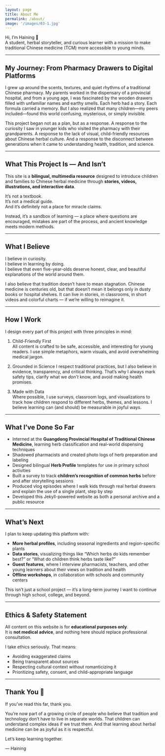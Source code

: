 ```yaml
---
layout: page
title: About Me
permalink: /about/
image: '/images/03-1.jpg'
---
```


Hi, I’m Haining 👋  
A student, herbal storyteller, and curious learner with a mission to make traditional Chinese medicine (TCM) more accessible to young minds.

--- 

## My Journey: From Pharmacy Drawers to Digital Platforms

I grew up around the scents, textures, and quiet rhythms of a traditional Chinese pharmacy. My parents worked in the dispensary of a provincial hospital, and from a young age, I was fascinated by the wooden drawers filled with unfamiliar names and earthy smells. Each herb had a story. Each formula carried a memory. But I also realized that many children—my peers included—found this world confusing, mysterious, or simply invisible.

This project began not as a plan, but as a response. A response to the curiosity I saw in younger kids who visited the pharmacy with their grandparents. A response to the lack of visual, child-friendly resources about Chinese herbal culture. And a response to the disconnect between generations when it came to understanding health, tradition, and science.

---

## What This Project Is — And Isn’t

This site is a **bilingual, multimedia resource** designed to introduce children and families to Chinese herbal medicine through **stories, videos, illustrations, and interactive data**.

It’s not a textbook.  
It’s not a medical guide.  
And it’s definitely not a place for miracle claims.

Instead, it’s a sandbox of learning — a place where questions are encouraged, mistakes are part of the process, and ancient knowledge meets modern methods.

---

## What I Believe

I believe in curiosity.  
I believe in learning by doing.  
I believe that even five-year-olds deserve honest, clear, and beautiful explanations of the world around them.

I also believe that tradition doesn’t have to mean stagnation. Chinese medicine is centuries old, but that doesn’t mean it belongs only in dusty books or hospital shelves. It can live in stories, in classrooms, in short videos and colorful charts — if we’re willing to reimagine it.

---

## How I Work

I design every part of this project with three principles in mind:

1. Child-Friendly First  
All content is crafted to be safe, accessible, and interesting for young readers. I use simple metaphors, warm visuals, and avoid overwhelming medical jargon.

2. Grounded in Science
I respect traditional practices, but I also believe in evidence, transparency, and critical thinking. That’s why I always mark safety tips, clarify what we *don’t* know, and avoid making health promises.

3. Made with Data  
Where possible, I use surveys, classroom logs, and visualizations to track how children respond to different herbs, themes, and lessons. I believe learning can (and should) be measurable in joyful ways.

---

## What I’ve Done So Far

- Interned at the **Guangdong Provincial Hospital of Traditional Chinese Medicine**, learning herb classification and real-world dispensing techniques
- Shadowed pharmacists and created photo logs of herb preparation and labeling
- Designed bilingual **Herb Profile** templates for use in primary school activities
- Built a survey to track **children’s recognition of common herbs** before and after storytelling sessions
- Produced vlog episodes where I walk kids through real herbal drawers and explain the use of a single plant, step by step
- Developed this Jekyll-powered website as both a personal archive and a public resource

---

## What’s Next

I plan to keep updating this platform with:

- **More herbal profiles**, including seasonal ingredients and region-specific plants  
- **Data stories**, visualizing things like “Which herbs do kids remember best?” or “What do children think herbs taste like?”
- **Guest features**, where I interview pharmacists, teachers, and other young learners about their views on tradition and health
- **Offline workshops**, in collaboration with schools and community centers

This isn’t just a school project — it’s a long-term journey I want to continue through high school, college, and beyond.

---

## Ethics & Safety Statement

All content on this website is for **educational purposes only**.  
It is **not medical advice**, and nothing here should replace professional consultation.

I take ethics seriously. That means:
- Avoiding exaggerated claims  
- Being transparent about sources  
- Respecting cultural context without romanticizing it  
- Prioritizing safety, consent, and child-appropriate language

---

## Thank You 🌿

If you’ve read this far, thank you.

You’re now part of a growing circle of people who believe that tradition and technology don’t have to live in separate worlds. That children can understand complex ideas if we trust them. And that learning about herbal medicine can be as joyful as it is respectful.

Let’s keep learning together.

— Haining
